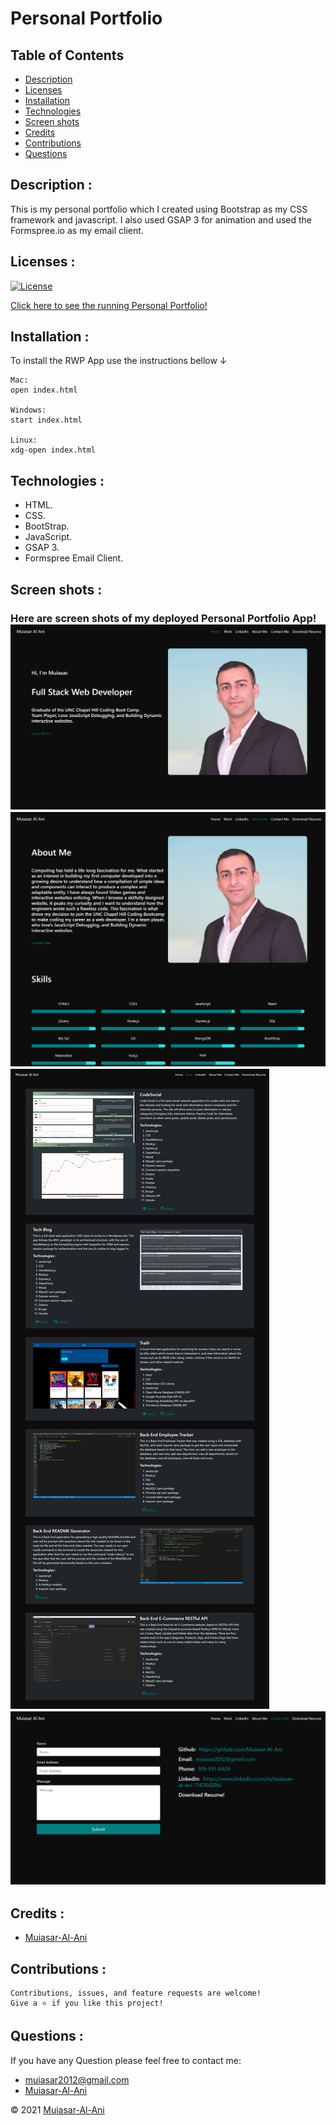 
# Personal Portfolio

## Table of Contents

- [Description](#description-)
- [Licenses](#licenses-)
- [Installation](#installation-)
- [Technologies](#technologies-)
- [Screen shots](#screen-shots-)
- [Credits](#credits-)
- [Contributions](#contributions-)
- [Questions](#questions-)


## Description : 
This is my personal portfolio which I created using Bootstrap as my CSS framework and javascript. I also used GSAP 3 for animation and used the Formspree.io as my email client. 

## Licenses :
[![License](https://img.shields.io/badge/License-MIT-yellow.svg)](https://opensource.org/licenses/MIT)


[Click here to see the running Personal Portfolio!](https://muiasar-al-ani.github.io/My-Personal-Portfolio/)


## Installation :

To install the RWP App use the instructions bellow &#8595;

```
Mac:
open index.html

Windows:
start index.html

Linux:
xdg-open index.html
```

## Technologies : 

- HTML.
-  CSS.
-  BootStrap.
-  JavaScript.
-  GSAP 3.
-  Formspree Email Client.

## Screen shots : 
### Here are screen shots of my deployed Personal Portfolio App!![ScreenShot](./assets/screenshots/MuiasarAlAni1.png)![ScreenShot](./assets/screenshots/MuiasarAlAni2.png)![ScreenShot](./assets/screenshots/MuiasarAlAni3.png)![ScreenShot](./assets/screenshots/MuiasarAlAni4.png)



## Credits :

- [Muiasar-Al-Ani](https://github.com/Muiasar-Al-Ani)


## Contributions :
    Contributions, issues, and feature requests are welcome!
    Give a ⭐️ if you like this project!



## Questions : 
If you have any Question please feel free to contact me:
- muiasar2012@gmail.com
- [Muiasar-Al-Ani](https://github.com/Muiasar-Al-Ani)



&copy; 2021 [Muiasar-Al-Ani](https://github.com/Muiasar-Al-Ani)
